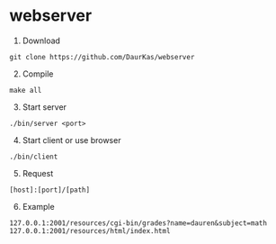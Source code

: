 # webserver
1. Download
```
git clone https://github.com/DaurKas/webserver
```
2. Compile
```
make all
```
3. Start server 
```
./bin/server <port>
```
4. Start client or use browser
```
./bin/client
```
5. Request
```
[host]:[port]/[path]
```
6. Example
```
127.0.0.1:2001/resources/cgi-bin/grades?name=dauren&subject=math
127.0.0.1:2001/resources/html/index.html
```
